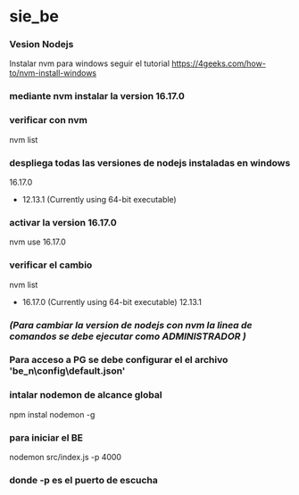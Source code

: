 # sie_be

### Vesion Nodejs
Instalar nvm para windows 
seguir el tutorial
https://4geeks.com/how-to/nvm-install-windows

### mediante nvm instalar la version 16.17.0

### verificar con nvm 

nvm list 

### despliega todas las versiones de nodejs instaladas en windows

 16.17.0 
* 12.13.1 (Currently using 64-bit executable)

### activar la version 16.17.0

nvm use 16.17.0

### verificar el cambio 

nvm list 

* 16.17.0 (Currently using 64-bit executable)
12.13.1 

### ***(Para cambiar la version de nodejs con nvm la linea de comandos se debe ejecutar como ADMINISTRADOR )***

### Para acceso a PG se debe configurar el el archivo 'be_n\config\default.json'

### intalar nodemon de alcance global

npm instal nodemon -g

### para iniciar el BE

nodemon src/index.js -p 4000 

### donde -p es el puerto de escucha 

